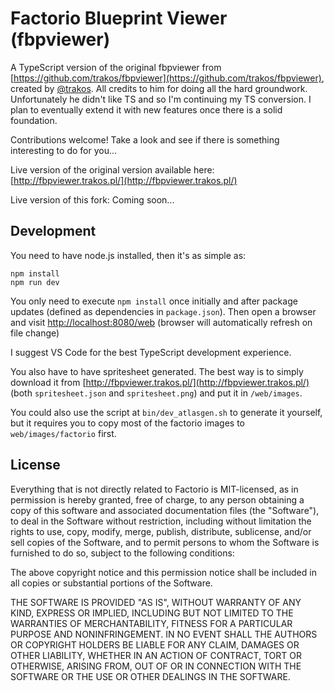# Factorio Blueprint Viewer (fbpviewer)

A TypeScript version of the original fbpviewer from [https://github.com/trakos/fbpviewer](https://github.com/trakos/fbpviewer), created by [@trakos](https://github.com/trakos). All credits to him for doing all the hard groundwork.
Unfortunately he didn't like TS and so I'm continuing my TS conversion. I plan to eventually extend it with new features once there is a solid foundation.

Contributions welcome! Take a look and see if there is something interesting to do for you...

Live version of the original version available here: [http://fbpviewer.trakos.pl/](http://fbpviewer.trakos.pl/)

Live version of this fork: Coming soon...

## Development

You need to have node.js installed, then it's as simple as:

```
npm install
npm run dev
```

You only need to execute ``npm install`` once initially and after package updates (defined as dependencies in ``package.json``). Then open a browser and visit [http://localhost:8080/web](http://localhost:8080/web) (browser will automatically refresh on file change)

I suggest VS Code for the best TypeScript development experience.

You also have to have spritesheet generated. The best way is to simply download it from [http://fbpviewer.trakos.pl/](http://fbpviewer.trakos.pl/) (both `spritesheet.json` and `spritesheet.png`) and put it in `/web/images`.

You could also use the script at `bin/dev_atlasgen.sh` to generate it yourself, but it requires you to copy most of the factorio images to `web/images/factorio` first.

## License

Everything that is not directly related to Factorio is MIT-licensed, as in permission is hereby granted, free of charge, 
to any person obtaining a copy of this software and 
associated documentation files (the "Software"), to 
deal in the Software without restriction, including 
without limitation the rights to use, copy, modify, 
merge, publish, distribute, sublicense, and/or sell 
copies of the Software, and to permit persons to whom 
the Software is furnished to do so, 
subject to the following conditions:

The above copyright notice and this permission notice 
shall be included in all copies or substantial portions of the Software.

THE SOFTWARE IS PROVIDED "AS IS", WITHOUT WARRANTY OF ANY KIND, 
EXPRESS OR IMPLIED, INCLUDING BUT NOT LIMITED TO THE WARRANTIES 
OF MERCHANTABILITY, FITNESS FOR A PARTICULAR PURPOSE AND NONINFRINGEMENT. 
IN NO EVENT SHALL THE AUTHORS OR COPYRIGHT HOLDERS BE LIABLE FOR 
ANY CLAIM, DAMAGES OR OTHER LIABILITY, WHETHER IN AN ACTION OF CONTRACT, 
TORT OR OTHERWISE, ARISING FROM, OUT OF OR IN CONNECTION WITH THE 
SOFTWARE OR THE USE OR OTHER DEALINGS IN THE SOFTWARE.